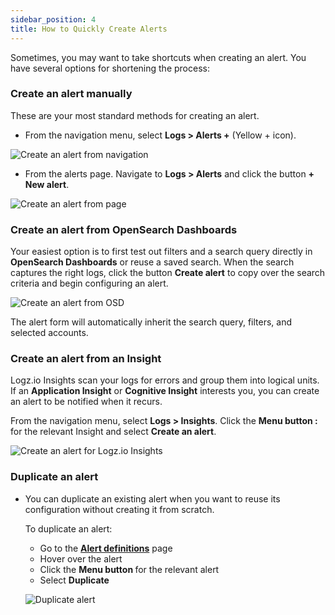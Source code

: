 ```yaml
---
sidebar_position: 4
title: How to Quickly Create Alerts
---
```



Sometimes, you may want to take shortcuts when creating an alert. You have several options for shortening the process:

### Create an alert manually

These are your most standard methods for creating an alert.

* From the navigation menu, select **Logs > Alerts +** (Yellow + icon).

![Create an alert from navigation](https://dytvr9ot2sszz.cloudfront.net/logz-docs/alerts/alerts-from-nav.png)


* From the alerts page. Navigate to **Logs > Alerts** and click the button **+ New alert**.


![Create an alert from page](https://dytvr9ot2sszz.cloudfront.net/logz-docs/alerts/alerts-from-page.png)


### Create an alert from OpenSearch Dashboards

Your easiest option is to first test out filters and a search query directly in **OpenSearch Dashboards** or reuse a saved search. When the search captures the right logs, click the button **Create alert** to copy over the search criteria and begin configuring an alert.

![Create an alert from OSD](https://dytvr9ot2sszz.cloudfront.net/logz-docs/alerts/filter-to-alert-button.gif)

  The alert form will automatically inherit the search query, filters, and selected accounts.


### Create an alert from an Insight

Logz.io Insights scan your logs for errors and group them into logical units.
If an **Application Insight** or **Cognitive Insight** interests you, you can create an alert to be notified when it recurs.

  From the navigation menu, select **Logs > Insights**. Click the **Menu button :<i class="li li-ellipsis-v"></i>** for the relevant Insight and select **Create an alert**.

  ![Create an alert for Logz.io Insights](https://dytvr9ot2sszz.cloudfront.net/logz-docs/alerts/create-alert-from-insights-new-nav.png)

### Duplicate an alert

* You can duplicate an existing alert when you want to reuse its configuration without creating it from scratch.

  To duplicate an alert:
  
  * Go to the [**Alert definitions**](https://app.logz.io/#/dashboard/triggers/alert-definitions) page
  * Hover over the alert
  * Click the **Menu button <i class="li li-ellipsis-v"></i>** for the relevant alert
  * Select **Duplicate**

  ![Duplicate alert](https://dytvr9ot2sszz.cloudfront.net/logz-docs/alerts/duplicate-alert.png)

